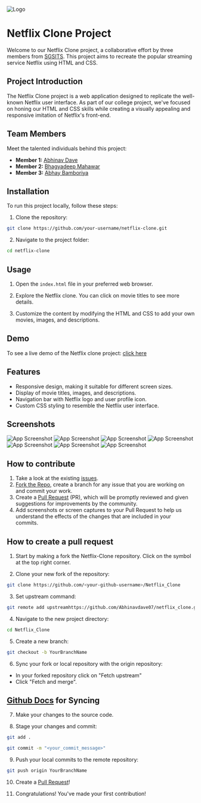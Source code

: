 
![Logo](logo.png)


# Netflix Clone Project

Welcome to our Netflix Clone project, a collaborative effort by three members from [SGSITS](https://www.sgsits.ac.in/). This project aims to recreate the popular streaming service Netflix using HTML and CSS.

## Project Introduction

The Netflix Clone project is a web application designed to replicate the well-known Netflix user interface. As part of our college project, we've focused on honing our HTML and CSS skills while creating a visually appealing and responsive imitation of Netflix's front-end.
## Team Members

Meet the talented individuals behind this project:

- **Member 1:** [Abhinav Dave](https://github.com/Abhinavdave07)
- **Member 2:** [Bhagyadeep Mahawar](https://github.com/bhagyadeep13)
- **Member 3:** [Abhay Bamboriya](https://github.com/AbhayBamboriya)
## Installation

To run this project locally, follow these steps:

1. Clone the repository:
```bash
git clone https://github.com/your-username/netflix-clone.git
```

2. Navigate to the project folder:
```bash
cd netflix-clone
```
## Usage

1. Open the `index.html` file in your preferred web browser.

2. Explore the Netflix clone. You can click on movie titles to see more details.

3. Customize the content by modifying the HTML and CSS to add your own movies, images, and descriptions.

## Demo

To see a live demo of the Netflix clone project: [click here](http://127.0.0.1:5500/netflix_clone/index.html)

## Features

- Responsive design, making it suitable for different screen sizes.
- Display of movie titles, images, and descriptions.
- Navigation bar with Netflix logo and user profile icon.
- Custom CSS styling to resemble the Netflix user interface.
## Screenshots

![App Screenshot](ss1.png)
![App Screenshot](ss2.png)
![App Screenshot](ss3.png)
![App Screenshot](ss4.png)
![App Screenshot](ss5.png)
![App Screenshot](ss6.png)
![App Screenshot](ss7.png)




## How to contribute

1. Take a look at the existing [issues](https://github.com/Abhinavdave07/netflix_clone/issues).
2. [Fork the Repo](https://github.com/Abhinavdave07/netflix_clone/fork), create a branch for any issue that you are working on and commit your work.
3. Create a [Pull Request](https://github.com/Abhinavdave07/netflix_clone/pulls) (PR), which will be promptly reviewed and given suggestions for improvements by the community.
4. Add screenshots or screen captures to your Pull Request to help us understand the effects of the changes that are included in your commits.



## How to create a pull request

1. Start by making a fork the Netflix-Clone repository. Click on the  symbol at the top right corner.

2. Clone your new fork of the repository:

```bash
git clone https://github.com/<your-github-username>/Netflix_Clone
```
3. Set upstream command:
```bash
git remote add upstreamhttps://github.com/Abhinavdave07/netflix_clone.git
```

4. Navigate to the new project directory:
```bash
cd Netflix_Clone
```
5. Create a new branch:
```bash
git checkout -b YourBranchName
```
6. Sync your fork or local repository with the origin repository:

* In your forked repository click on "Fetch upstream"
* Click "Fetch and merge".
## [Github Docs](https://docs.github.com/en/pull-requests/collaborating-with-pull-requests/addressing-merge-conflicts/resolving-a-merge-conflict-on-github) for Syncing
7. Make your changes to the source code.

8. Stage your changes and commit:
```bash
git add .
```
```bash
git commit -m "<your_commit_message>"
```
9. Push your local commits to the remote repository:
```bash
git push origin YourBranchName
```
10. Create a [Pull Request](https://github.com/Abhinavdave07/netflix_clone/pulls)!

11. Congratulations! You've made your first contribution! 


